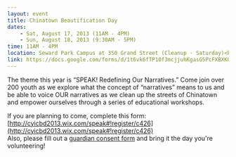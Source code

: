 ```yaml
---
layout: event
title: Chinatown Beautification Day
dates:
    - Sat, August 17, 2013 (11AM - 4PM)
    - Sun, August 18, 2013 (9:30AM - 5PM)
time: 11AM - 4PM
location: Seward Park Campus at 350 Grand Street (Cleanup - Saturday)<br>CUNY AAARI at 25 West 43rd Street (Youth Conference - Sunday)
link: https://docs.google.com/forms/d/1t6vk6fTP1Of3mcjjuhKgasG5PcFXBXKGsndTykL3klM
---
```

The theme this year is “SPEAK! Redefining Our Narratives.” Come join over 200 youth as we explore what the concept of “narratives” means to us and be able to voice OUR narratives as we clean up the streets of Chinatown and empower ourselves through a series of educational workshops.

If you are planning to come, complete this form: [http://cyicbd2013.wix.com/speak#!register/c426](http://cyicbd2013.wix.com/speak#!register/c426)  
Also, please fill out a [guardian consent form](https://docs.google.com/document/d/1W3qUhg9zUjLG38JTTZR0KpatfQLuWDf8jSddOsB6r-g/edit) and bring it the day you're volunteering!
